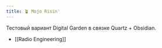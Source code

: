 ```yaml
---
title: 🪴 Mojo Risin'
---
```


Тестовый вариант Digital Garden в связке Quartz + Obsidian.

- [[Radio Engineering]]